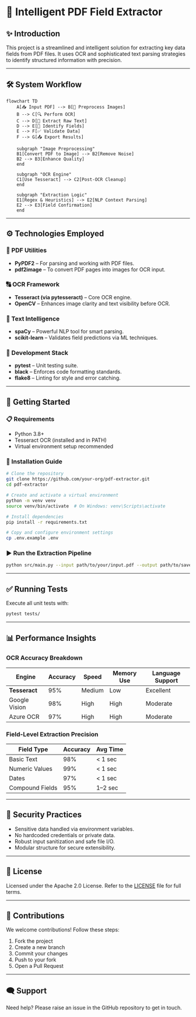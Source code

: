 # 📄 Intelligent PDF Field Extractor

## ✨ Introduction

This project is a streamlined and intelligent solution for extracting key data fields from PDF files. It uses OCR and sophisticated text parsing strategies to identify structured information with precision.

---

## 🛠️ System Workflow

```mermaid
flowchart TD
    A[📥 Input PDF] --> B[🧹 Preprocess Images]
    B --> C[🔍 Perform OCR]
    C --> D[🧾 Extract Raw Text]
    D --> E[🔎 Identify Fields]
    E --> F[✅ Validate Data]
    F --> G[📤 Export Results]

    subgraph "Image Preprocessing"
    B1[Convert PDF to Image] --> B2[Remove Noise]
    B2 --> B3[Enhance Quality]
    end

    subgraph "OCR Engine"
    C1[Use Tesseract] --> C2[Post-OCR Cleanup]
    end

    subgraph "Extraction Logic"
    E1[Regex & Heuristics] --> E2[NLP Context Parsing]
    E2 --> E3[Field Confirmation]
    end
```

---

## ⚙️ Technologies Employed

### 🧾 PDF Utilities
- **PyPDF2** – For parsing and working with PDF files.
- **pdf2image** – To convert PDF pages into images for OCR input.

### 🔠 OCR Framework
- **Tesseract (via pytesseract)** – Core OCR engine.
- **OpenCV** – Enhances image clarity and text visibility before OCR.

### 🧠 Text Intelligence
- **spaCy** – Powerful NLP tool for smart parsing.
- **scikit-learn** – Validates field predictions via ML techniques.

### 🧪 Development Stack
- **pytest** – Unit testing suite.
- **black** – Enforces code formatting standards.
- **flake8** – Linting for style and error catching.

---

## 🚀 Getting Started

### 📋 Requirements
- Python 3.8+
- Tesseract OCR (installed and in PATH)
- Virtual environment setup recommended

### 🧰 Installation Guide
```bash
# Clone the repository
git clone https://github.com/your-org/pdf-extractor.git
cd pdf-extractor

# Create and activate a virtual environment
python -m venv venv
source venv/bin/activate  # On Windows: venv\Scripts\activate

# Install dependencies
pip install -r requirements.txt

# Copy and configure environment settings
cp .env.example .env
```

### ▶️ Run the Extraction Pipeline
```bash
python src/main.py --input path/to/your/input.pdf --output path/to/save/result.json
```

---

## ✅ Running Tests

Execute all unit tests with:
```bash
pytest tests/
```

---

## 📊 Performance Insights

### OCR Accuracy Breakdown

| Engine         | Accuracy | Speed  | Memory Use | Language Support |
|----------------|----------|--------|------------|------------------|
| **Tesseract**  | 95%      | Medium | Low        | Excellent        |
| Google Vision  | 98%      | High   | High       | Moderate         |
| Azure OCR      | 97%      | High   | High       | Moderate         |

### Field-Level Extraction Precision

| Field Type      | Accuracy | Avg Time |
|------------------|----------|----------|
| Basic Text       | 98%      | < 1 sec  |
| Numeric Values   | 99%      | < 1 sec  |
| Dates            | 97%      | < 1 sec  |
| Compound Fields  | 95%      | 1–2 sec  |

---

## 🔐 Security Practices

- Sensitive data handled via environment variables.
- No hardcoded credentials or private data.
- Robust input sanitization and safe file I/O.
- Modular structure for secure extensibility.

---

## 📄 License

Licensed under the Apache 2.0 License. Refer to the [LICENSE](LICENSE) file for full terms.

---

## 🤝 Contributions

We welcome contributions! Follow these steps:

1. Fork the project
2. Create a new branch
3. Commit your changes
4. Push to your fork
5. Open a Pull Request

---

## 🗨️ Support

Need help? Please raise an issue in the GitHub repository to get in touch.
